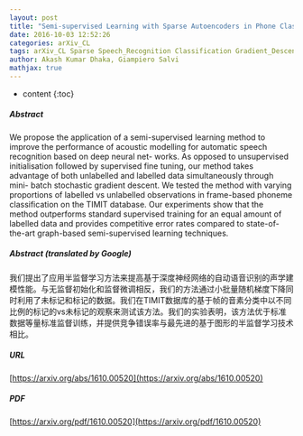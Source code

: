 ```yaml
---
layout: post
title: "Semi-supervised Learning with Sparse Autoencoders in Phone Classification"
date: 2016-10-03 12:52:26
categories: arXiv_CL
tags: arXiv_CL Sparse Speech_Recognition Classification Gradient_Descent Recognition
author: Akash Kumar Dhaka, Giampiero Salvi
mathjax: true
---
```


* content
{:toc}

##### Abstract
We propose the application of a semi-supervised learning method to improve the performance of acoustic modelling for automatic speech recognition based on deep neural net- works. As opposed to unsupervised initialisation followed by supervised fine tuning, our method takes advantage of both unlabelled and labelled data simultaneously through mini- batch stochastic gradient descent. We tested the method with varying proportions of labelled vs unlabelled observations in frame-based phoneme classification on the TIMIT database. Our experiments show that the method outperforms standard supervised training for an equal amount of labelled data and provides competitive error rates compared to state-of-the-art graph-based semi-supervised learning techniques.

##### Abstract (translated by Google)
我们提出了应用半监督学习方法来提高基于深度神经网络的自动语音识别的声学建模性能。与无监督初始化和监督微调相反，我们的方法通过小批量随机梯度下降同时利用了未标记和标记的数据。我们在TIMIT数据库的基于帧的音素分类中以不同比例的标记的vs未标记的观察来测试该方法。我们的实验表明，该方法优于标准数据等量标准监督训练，并提供竞争错误率与最先进的基于图形的半监督学习技术相比。

##### URL
[https://arxiv.org/abs/1610.00520](https://arxiv.org/abs/1610.00520)

##### PDF
[https://arxiv.org/pdf/1610.00520](https://arxiv.org/pdf/1610.00520)

